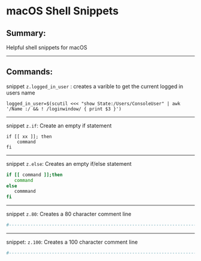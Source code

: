 # macOS Shell Snippets

## Summary:

Helpful shell snippets for macOS



---
## Commands:

snippet `z.logged_in_user` : creates a varible to get the current logged in users name

```shell
logged_in_user=$(scutil <<< "show State:/Users/ConsoleUser" | awk '/Name :/ && ! /loginwindow/ { print $3 }')
```


---
snippet `z.if`: Create an empty if statement

```shell
if [[ xx ]]; then
	command
fi
```


---
snippet `z.else`: Creates an empty if/else statement

```bash
if [[ command ]];then
   command
else
   commmand
fi
```


---
snippet `z.80`: Creates a 80 character comment line

```bash
#-------------------------------------------------------------------------------
```


---
snippet: `z.100`: Creates a 100 character comment line

```bash
#---------------------------------------------------------------------------------------------------
```

